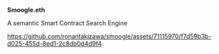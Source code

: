 **Smoogle.eth**

A semantic Smart Contract Search Engine

https://github.com/ronantakizawa/smoogle/assets/71115970/f7d59b3b-d025-455d-8ed1-2c8db0d4d9f4

